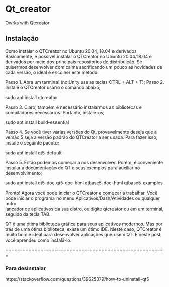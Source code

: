 # Qt_creator
Owrks with Qtcreator

<h2>Instalação</h2>
  Como instalar o QTCreator no Ubuntu 20.04, 18.04 e derivados
  Basicamente, é possível instalar o QTCreator no Ubuntu 20.04/18.04 e derivados por meio dos principais repositórios de distribuição. Se quisermos     
  desenvolver com calma sacrificando um pouco as novidades de cada versão, o ideal é escolher este método.

  Passo 1. Abra um terminal (no Unity use as teclas CTRL + ALT + T);
  Passo 2. Instale o QTCreator usano o comando abaixo;
  
  sudo apt install qtcreator
  
  Passo 3. Claro, também é necessário instalarmos as bibliotecas e compiladores necessários. Portanto, instale-os;
  
  sudo apt install build-essential

  Passo 4. Se você tiver várias versões do Qt, provavelmente deseja que a versão 5 seja a versão padrão do QTCreator a ser usada. Para fazer isso, instale 
  o seguinte pacote;
  
  sudo apt install qt5-default
  
  Passo 5. Então podemos começar a nos desenvolver. Porém, é conveniente instalar a documentação do QT e seus exemplos para auxiliar no desenvolvimento;
  
  sudo apt install qt5-doc qt5-doc-html qtbase5-doc-html qtbase5-examples
  
  Pronto! Agora você pode iniciar o QTCreator e começar a trabalhar. Você pode iniciar o programa no menu Aplicativos/Dash/Atividades ou qualquer outro   
  lançador de aplicativos da sua distro, ou digite qtcreator ou em um terminal, seguido da tecla TAB.

  QT é uma ótima biblioteca gráfica para seus aplicativos modernos. Mas por trás de uma ótima biblioteca, existe um ótimo IDE. Neste caso, QTCreator é  
  muito bom e ideal para desenvolver aplicações que usem QT. E neste post, você aprendeu como instalá-lo.

=======================================================
<h3>Para desinstalar</h3>
https://stackoverflow.com/questions/39625379/how-to-uninstall-qt5
